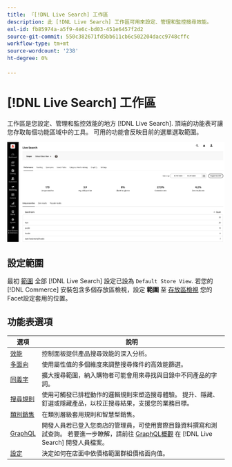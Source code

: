 ```yaml
---
title: 『[!DNL Live Search] 工作區
description: 此 [!DNL Live Search] 工作區可用來設定、管理和監控搜尋效能。
exl-id: fb85974a-a5f9-4e6c-bd03-451e6457f2d2
source-git-commit: 550c382671fd5bb611cb6c502204dacc9748cffc
workflow-type: tm+mt
source-wordcount: '238'
ht-degree: 0%

---
```


# [!DNL Live Search] 工作區

工作區是您設定、管理和監控效能的地方 [!DNL Live Search]. 頂端的功能表可讓您存取每個功能區域中的工具。  可用的功能會反映目前的選單選取範圍。

![多面向工作區](assets/workspace.png)

## 設定範圍

最初 [範圍](https://experienceleague.adobe.com/docs/commerce-admin/start/setup/websites-stores-views.html#scope-settings) 全部 [!DNL Live Search] 設定已設為 `Default Store View`. 若您的 [!DNL Commerce] 安裝包含多個存放區檢視，設定 **範圍** 至 [存放區檢視](https://experienceleague.adobe.com/docs/commerce-admin/start/setup/websites-stores-views.html) 您的Facet設定套用的位置。

## 功能表選項

| 選項 | 說明 |
|--- |--- |
| [效能](performance.md) | 控制面板提供產品搜尋效能的深入分析。 |
| [多面向](facets.md) | 使用屬性值的多個維度來調整搜尋條件的高效能篩選。 |
| [同義字](synonyms.md) | 擴大搜尋範圍，納入購物者可能會用來尋找與目錄中不同產品的字詞。 |
| [搜尋規則](rules.md) | 使用可觸發已排程動作的邏輯規則來塑造搜尋體驗。 提升、隱藏、釘選或隱藏產品，以校正搜尋結果，支援您的業務目標。 |
| [類別銷售](category-merch.md) | 在類別層級套用規則和智慧型銷售。 |
| [GraphQL](https://developer.adobe.com/commerce/webapi/graphql/schema/live-search/) | 開發人員若已登入您商店的管理員，可使用實際目錄資料撰寫和測試查詢。 若要進一步瞭解，請前往 [GraphQL概觀](https://developer.adobe.com/commerce/webapi/graphql/) 在 [!DNL Live Search] 開發人員檔案。 |
| [設定](settings.md) | 決定如何在店面中依價格範圍群組價格面向值。 |
